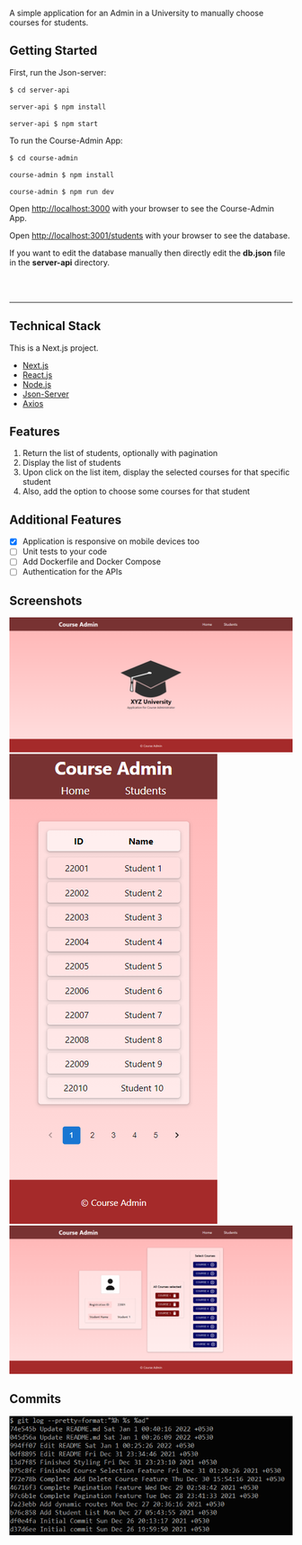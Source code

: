 A simple application for an Admin in a University to manually choose courses for students. 

## Getting Started

First, run the Json-server:

```
$ cd server-api
```
```
server-api $ npm install
```
```
server-api $ npm start
```

To run the Course-Admin App:

```
$ cd course-admin
```
```
course-admin $ npm install
```
```
course-admin $ npm run dev
```

Open [http://localhost:3000](http://localhost:3000) with your browser to see the Course-Admin App.

Open [http://localhost:3001/students](http://localhost:3001/students) with your browser to see the database.

If you want to edit the database manually then directly edit the <b>db.json</b> file in the <b>server-api</b> directory.

<br><br>

___
## Technical Stack

This is a Next.js project.

- [Next.js](https://nextjs.org/)
- [React.js](https://reactjs.org/)
- [Node.js](https://nodejs.org/en/)
- [Json-Server](https://github.com/typicode/json-server)
- [Axios](https://axios-http.com/)

## Features

1.	Return the list of students, optionally with pagination
2.	Display the list of students
3.	Upon click on the list item, display the selected courses for that specific student
4.	Also, add the option to choose some courses for that student

## Additional Features

- [x] Application is responsive on mobile devices too
- [ ] Unit tests to your code
- [ ] Add Dockerfile and Docker Compose
- [ ] Authentication for the APIs

## Screenshots

<img src="screenshots/home.png">
<img src="screenshots/students.png">
<img src="screenshots/student.png">

## Commits

<img src="screenshots/commits.png">
